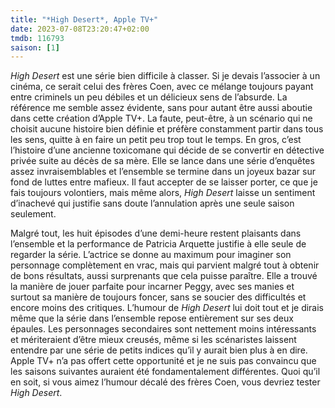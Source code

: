```yaml
---
title: "*High Desert*, Apple TV+"
date: 2023-07-08T23:20:47+02:00
tmdb: 116793 
saison: [1]
---
```


*High Desert* est une série bien difficile à classer. Si je devais l’associer à un cinéma, ce serait celui des frères Coen, avec ce mélange toujours payant entre criminels un peu débiles et un délicieux sens de l’absurde. La référence me semble assez évidente, sans pour autant être aussi aboutie dans cette création d’Apple TV+. La faute, peut-être, à un scénario qui ne choisit aucune histoire bien définie et préfère constamment partir dans tous les sens, quitte à en faire un petit peu trop tout le temps. En gros, c’est l’histoire d’une ancienne toxicomane qui décide de se convertir en détective privée suite au décès de sa mère. Elle se lance dans une série d’enquêtes assez invraisemblables et l’ensemble se termine dans un joyeux bazar sur fond de luttes entre mafieux. Il faut accepter de se laisser porter, ce que je fais toujours volontiers, mais même alors, *High Desert* laisse un sentiment d’inachevé qui justifie sans doute l’annulation après une seule saison seulement.

Malgré tout, les huit épisodes d’une demi-heure restent plaisants dans l’ensemble et la performance de Patricia Arquette justifie à elle seule de regarder la série. L’actrice se donne au maximum pour imaginer son personnage complètement en vrac, mais qui parvient malgré tout à obtenir de bons résultats, aussi surprenants que cela puisse paraître. Elle a trouvé la manière de jouer parfaite pour incarner Peggy, avec ses manies et surtout sa manière de toujours foncer, sans se soucier des difficultés et encore moins des critiques. L’humour de *High Desert* lui doit tout et je dirais même que la série dans l’ensemble repose entièrement sur ses deux épaules. Les personnages secondaires sont nettement moins intéressants et mériteraient d’être mieux creusés, même si les scénaristes laissent entendre par une série de petits indices qu’il y aurait bien plus à en dire. Apple TV+ n’a pas offert cette opportunité et je ne suis pas convaincu que les saisons suivantes auraient été fondamentalement différentes. Quoi qu’il en soit, si vous aimez l’humour décalé des frères Coen, vous devriez tester *High Desert*.